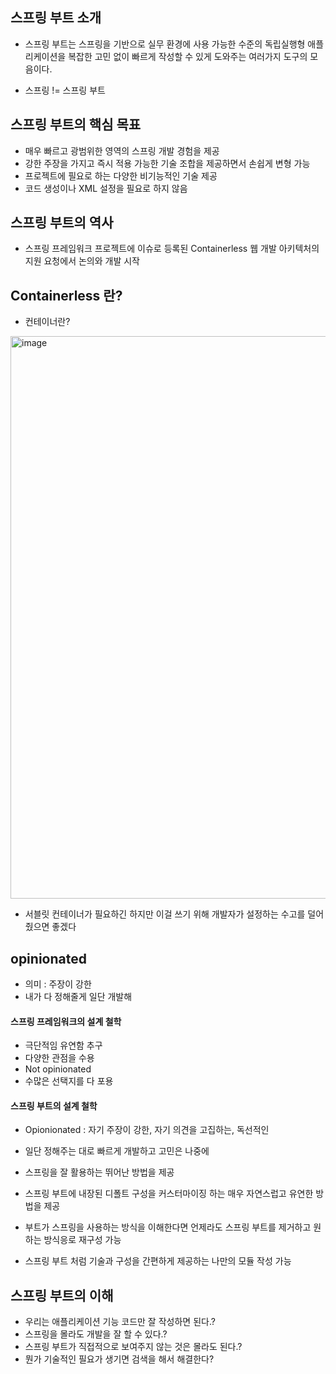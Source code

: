 ## 스프링 부트 소개

+ 스프링 부트는 스프링을 기반으로 실무 환경에 사용 가능한 수준의 독립실행형 애플리케이션을 복잡한 고민 없이 빠르게 작성할 수 있게 도와주는 여러가지 도구의 모음이다.

+ 스프링 != 스프링 부트

## 스프링 부트의 핵심 목표
+ 매우 빠르고 광범위한 영역의 스프링 개발 경험을 제공
+ 강한 주장을 가지고 즉시 적용 가능한 기술 조합을 제공하면서 손쉽게 변형 가능
+ 프로젝트에 필요로 하는 다양한 비기능적인 기술 제공
+ 코드 생성이나 XML 설정을 필요로 하지 않음

## 스프링 부트의 역사
+ 스프링 프레임워크 프로젝트에 이슈로 등록된 Containerless 웹 개발 아키텍처의 지원 요청에서 논의와 개발 시작

## Containerless 란?

+ 컨테이너란? 

<img width="900" alt="image" src="https://user-images.githubusercontent.com/49984996/224727238-cf0eebda-1630-4db4-a762-40fd7622ebde.png">

+ 서블릿 컨테이너가 필요하긴 하지만 이걸 쓰기 위해 개발자가 설정하는 수고를 덜어 줬으면 좋겠다

## opinionated
+ 의미 : 주장이 강한
+ 내가 다 정해줄게 일단 개발해

#### 스프링 프레임워크의 설계 철학
+ 극단적임 유연함 추구
+ 다양한 관점을 수용
+ Not opinionated
+ 수많은 선택지를 다 포용

#### 스프링 부트의 설계 철학
+ Opionionated : 자기 주장이 강한, 자기 의견을 고집하는, 독선적인
+ 일단 정해주는 대로 빠르게 개발하고 고민은 나중에
+ 스프링을 잘 활용하는 뛰어난 방법을 제공

+ 스프링 부트에 내장된 디폴트 구성을 커스터마이징 하는 매우 자연스럽고 유연한 방법을 제공
+ 부트가 스프링을 사용하는 방식을 이해한다면 언제라도 스프링 부트를 제거하고 원하는 방식응로 재구성 가능
+ 스프링 부트 처럼 기술과 구성을 간편하게 제공하는 나만의 모듈 작성 가능

## 스프링 부트의 이해
+ 우리는 애플리케이션 기능 코드만 잘 작성하면 된다.?
+ 스프링을 몰라도 개발을 잘 할 수 있다.?
+ 스프링 부트가 직접적으로 보여주지 않는 것은 몰라도 된다.?
+ 뭔가 기술적인 필요가 생기면 검색을 해서 해결한다?
